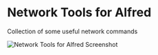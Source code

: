 Network Tools for Alfred
==============

Collection of some useful network commands

![Network Tools for Alfred Screenshot](https://raw.github.com/fniephaus/alfred-network/master/screenshot.png)

